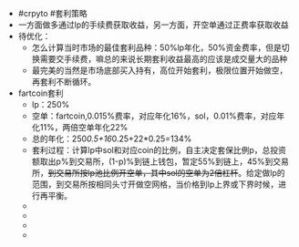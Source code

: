 - #crpyto #套利策略
- 一方面做多通过lp的手续费获取收益，另一方面，开空单通过正费率获取收益
- 待优化：
	- 怎么计算当时市场的最佳套利品种：50%lp年化，50%资金费率，但是切换需要交手续费，嘛总的来说长期套利收益最高的应该是成交量大的品种
	- 最完美的当然是市场底部买入持有，高位开始套利，极限位置开始做空，再套利不断循环。
- fartcoin套利
	- lp：250%
	- 空单：fartcoin,0.015%费率，对应年化16%，sol，0.01%费率，对应年化11%，两倍空单年化22%
	- 总的年化：250*0.5+16*0.25+22*0.25=134%
	- 套利过程：计算lp中sol和对应coin的比例，自主决定套保比例p，总投资额取出p%到交易所，(1-p)%到链上钱包，暂定55%到链上，45%到交易所，~~到交易所按lp池比例开空单，其中sol的空单为2倍杠杆~~。给定做lp的范围，到交易所按相同头寸开做空网格，当价格到lp上界或下界时候，进行再平衡。
	-
	-
	-
	-